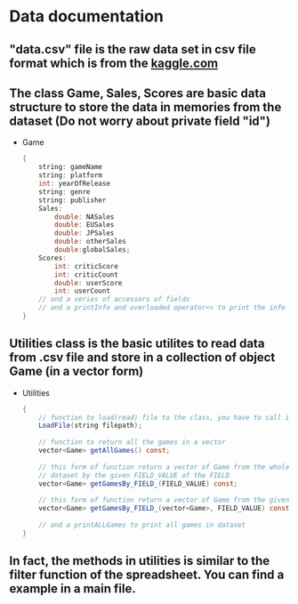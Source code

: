 #  Data documentation

## "data.csv" file is the raw data set in csv file format which is from the [kaggle.com](https://www.kaggle.com/rush4ratio/video-game-sales-with-ratings)

## The class **Game**, **Sales**, **Scores** are basic data structure to store the data in memories from the dataset (Do not worry about private field "id")
- Game
    ```Java
    {
        string: gameName
        string: platform
        int: yearOfRelease
        string: genre
        string: publisher
        Sales:
            double: NASales
            double: EUSales
            double: JPSales
            double: otherSales
            double:globalSales;
        Scores:
            int: criticScore
            int: criticCount
            double: userScore
            int: userCount
        // and a series of accessors of fields
        // and a printInfo and overloaded operator<< to print the info 
    }
   ```


## Utilities class is the basic utilites to read data from .csv file and store in a collection of object **Game** (in a vector form)
- Utilities
    ```Java
    {
        // function to load(read) file to the class, you have to call it explicitly to load the file by the given filepath
        LoadFile(string filepath);
        
        // function to return all the games in a vector
        vector<Game> getAllGames() const;
        
        // this form of function return a vector of Game from the whole
        // dataset by the given FIELD_VALUE of the FIELD
        vector<Game> getGamesBy_FIELD_(FIELD_VALUE) const;
        
        // this form of function return a vector of Game from the given collection (vector) of Game by the given FIELD_VALUE of FIELD
        vector<Game> getGamesBy_FIELD_(vector<Game>, FIELD_VALUE) const;
        
        // and a printALLGames to print all games in dataset 
    }
   ``` 
## In fact, the methods in utilities is similar to  the filter function of the spreadsheet. You can find a example in a main file.
